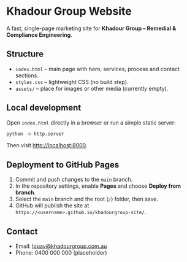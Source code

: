 # Khadour Group Website

A fast, single-page marketing site for **Khadour Group – Remedial & Compliance Engineering**.

## Structure

- `index.html` – main page with hero, services, process and contact sections.
- `styles.css` – lightweight CSS (no build step).
- `assets/` – place for images or other media (currently empty).

## Local development

Open `index.html` directly in a browser or run a simple static server:

```bash
python -m http.server
```

Then visit <http://localhost:8000>.

## Deployment to GitHub Pages

1. Commit and push changes to the `main` branch.
2. In the repository settings, enable **Pages** and choose **Deploy from branch**.
3. Select the `main` branch and the root (`/`) folder, then save.
4. GitHub will publish the site at `https://<username>.github.io/khadourgroup-site/`.

## Contact

- Email: [louay@khadourgroup.com.au](mailto:louay@khadourgroup.com.au)
- Phone: 0400 000 000 (placeholder)

